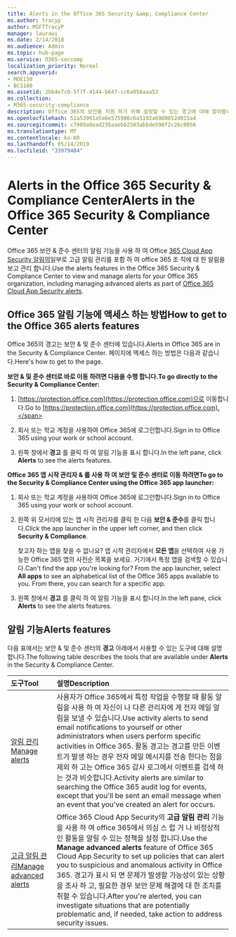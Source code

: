 ```yaml
---
title: Alerts in the Office 365 Security &amp; Compliance Center
ms.author: tracyp
author: MSFTTracyP
manager: laurawi
ms.date: 2/14/2018
ms.audience: Admin
ms.topic: hub-page
ms.service: O365-seccomp
localization_priority: Normal
search.appverid:
- MOE150
- BCS160
ms.assetid: 2bb4e7c0-5f7f-4144-b647-cc6a956aaa53
ms.collection:
- M365-security-compliance
description: Office 365의 보안을 지원 하기 위해 설정할 수 있는 경고에 대해 알아봅니다.
ms.openlocfilehash: 51a53961a5a6e575986c6a5192a6980052d015a4
ms.sourcegitcommit: c7989a8ead235aaebb2503abbde598f2c26c0056
ms.translationtype: MT
ms.contentlocale: ko-KR
ms.lasthandoff: 05/14/2019
ms.locfileid: "33979484"
---
```

# <a name="alerts-in-the-office-365-security-amp-compliance-center"></a><span data-ttu-id="595f8-103">Alerts in the Office 365 Security &amp; Compliance Center</span><span class="sxs-lookup"><span data-stu-id="595f8-103">Alerts in the Office 365 Security &amp; Compliance Center</span></span>

<span data-ttu-id="595f8-104">Office 365 보안 &amp; 준수 센터의 알림 기능을 사용 하 여 Office [365 Cloud App Security 알림의](office-365-cas-overview.md)일부로 고급 알림 관리를 포함 하 여 office 365 조 직에 대 한 알림을 보고 관리 합니다.</span><span class="sxs-lookup"><span data-stu-id="595f8-104">Use the alerts features in the Office 365 Security &amp; Compliance Center to view and manage alerts for your Office 365 organization, including managing advanced alerts as part of [Office 365 Cloud App Security alerts](office-365-cas-overview.md).</span></span>
  
## <a name="how-to-get-to-the-office-365-alerts-features"></a><span data-ttu-id="595f8-105">Office 365 알림 기능에 액세스 하는 방법</span><span class="sxs-lookup"><span data-stu-id="595f8-105">How to get to the Office 365 alerts features</span></span>

<span data-ttu-id="595f8-106">Office 365의 경고는 보안 &amp; 및 준수 센터에 있습니다.</span><span class="sxs-lookup"><span data-stu-id="595f8-106">Alerts in Office 365 are in the Security &amp; Compliance Center.</span></span> <span data-ttu-id="595f8-107">페이지에 액세스 하는 방법은 다음과 같습니다.</span><span class="sxs-lookup"><span data-stu-id="595f8-107">Here's how to get to the page.</span></span>
  
 <span data-ttu-id="595f8-108">**보안 &amp; 및 준수 센터로 바로 이동 하려면 다음을 수행 합니다.**</span><span class="sxs-lookup"><span data-stu-id="595f8-108">**To go directly to the Security &amp; Compliance Center:**</span></span>
  
1. <span data-ttu-id="595f8-109">[https://protection.office.com](https://protection.office.com)으로 이동합니다.</span><span class="sxs-lookup"><span data-stu-id="595f8-109">Go to [https://protection.office.com](https://protection.office.com).</span></span>
    
2. <span data-ttu-id="595f8-110">회사 또는 학교 계정을 사용하여 Office 365에 로그인합니다.</span><span class="sxs-lookup"><span data-stu-id="595f8-110">Sign in to Office 365 using your work or school account.</span></span> 
    
3. <span data-ttu-id="595f8-111">왼쪽 창에서 **경고** 를 클릭 하 여 알림 기능을 표시 합니다.</span><span class="sxs-lookup"><span data-stu-id="595f8-111">In the left pane, click **Alerts** to see the alerts features.</span></span> 
    
 <span data-ttu-id="595f8-112">**Office 365 앱 시작 관리자 &amp; 를 사용 하 여 보안 및 준수 센터로 이동 하려면**</span><span class="sxs-lookup"><span data-stu-id="595f8-112">**To go to the Security &amp; Compliance Center using the Office 365 app launcher:**</span></span>
  
1. <span data-ttu-id="595f8-113">회사 또는 학교 계정을 사용하여 Office 365에 로그인합니다.</span><span class="sxs-lookup"><span data-stu-id="595f8-113">Sign in to Office 365 using your work or school account.</span></span> 
    
2. <span data-ttu-id="595f8-114">왼쪽 위 모서리에 있는 앱 시작 관리자를 클릭 한 다음 **보안 &amp; 준수**를 클릭 합니다.</span><span class="sxs-lookup"><span data-stu-id="595f8-114">Click the app launcher  in the upper left corner, and then click **Security &amp; Compliance**.</span></span>
    
    <span data-ttu-id="595f8-p102">찾고자 하는 앱을 찾을 수 없나요? 앱 시작 관리자에서 **모든 앱**을 선택하여 사용 가능한 Office 365 앱의 사전순 목록을 보세요. 거기에서 특정 앱을 검색할 수 있습니다.</span><span class="sxs-lookup"><span data-stu-id="595f8-p102">Can't find the app you're looking for? From the app launcher, select **All apps** to see an alphabetical list of the Office 365 apps available to you. From there, you can search for a specific app.</span></span> 
    
3. <span data-ttu-id="595f8-118">왼쪽 창에서 **경고** 를 클릭 하 여 알림 기능을 표시 합니다.</span><span class="sxs-lookup"><span data-stu-id="595f8-118">In the left pane, click **Alerts** to see the alerts features.</span></span> 
    
## <a name="alerts-features"></a><span data-ttu-id="595f8-119">알림 기능</span><span class="sxs-lookup"><span data-stu-id="595f8-119">Alerts features</span></span>

<span data-ttu-id="595f8-120">다음 표에서는 보안 &amp; 및 준수 센터의 **경고** 아래에서 사용할 수 있는 도구에 대해 설명 합니다.</span><span class="sxs-lookup"><span data-stu-id="595f8-120">The following table describes the tools that are available under **Alerts** in the Security &amp; Compliance Center.</span></span> 
  
|<span data-ttu-id="595f8-121">**도구**</span><span class="sxs-lookup"><span data-stu-id="595f8-121">**Tool**</span></span>|<span data-ttu-id="595f8-122">**설명**</span><span class="sxs-lookup"><span data-stu-id="595f8-122">**Description**</span></span>|
|:-----|:-----|
|[<span data-ttu-id="595f8-123">알림 관리</span><span class="sxs-lookup"><span data-stu-id="595f8-123">Manage alerts</span></span>](create-activity-alerts.md) <br/> |<span data-ttu-id="595f8-124">사용자가 Office 365에서 특정 작업을 수행할 때 활동 알림을 사용 하 여 자신이 나 다른 관리자에 게 전자 메일 알림을 보낼 수 있습니다.</span><span class="sxs-lookup"><span data-stu-id="595f8-124">Use activity alerts to send email notifications to yourself or other administrators when users perform specific activities in Office 365.</span></span> <span data-ttu-id="595f8-125">활동 경고는 경고를 만든 이벤트가 발생 하는 경우 전자 메일 메시지를 전송 한다는 점을 제외 하 고는 Office 365 감사 로그에서 이벤트를 검색 하는 것과 비슷합니다.</span><span class="sxs-lookup"><span data-stu-id="595f8-125">Activity alerts are similar to searching the Office 365 audit log for events, except that you'll be sent an email message when an event that you've created an alert for occurs.</span></span>  <br/> |
|[<span data-ttu-id="595f8-126">고급 알림 관리</span><span class="sxs-lookup"><span data-stu-id="595f8-126">Manage advanced alerts </span></span>](https://docs.microsoft.com/cloud-app-security/what-is-cloud-app-security) <br/> |<span data-ttu-id="595f8-127">Office 365 Cloud App Security의 **고급 알림 관리** 기능을 사용 하 여 office 365에서 의심 스 럽 거 나 비정상적인 활동을 알릴 수 있는 정책을 설정 합니다.</span><span class="sxs-lookup"><span data-stu-id="595f8-127">Use the **Manage advanced alerts** feature of Office 365 Cloud App Security to set up policies that can alert you to suspicious and anomalous activity in Office 365.</span></span> <span data-ttu-id="595f8-128">경고가 표시 되 면 문제가 발생할 가능성이 있는 상황을 조사 하 고, 필요한 경우 보안 문제 해결에 대 한 조치를 취할 수 있습니다.</span><span class="sxs-lookup"><span data-stu-id="595f8-128">After you're alerted, you can investigate situations that are potentially problematic and, if needed, take action to address security issues.</span></span>  <br/> |
   

